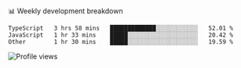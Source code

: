 📊 Weekly development breakdown
<!--START_SECTION:waka-->

```text
TypeScript   3 hrs 58 mins   █████████████░░░░░░░░░░░░   52.01 %
JavaScript   1 hr 33 mins    █████░░░░░░░░░░░░░░░░░░░░   20.42 %
Other        1 hr 30 mins    █████░░░░░░░░░░░░░░░░░░░░   19.59 %
```

<!--END_SECTION:waka-->

<img src="https://gpvc.arturio.dev/iqbalfasri" alt="Profile views"/>
